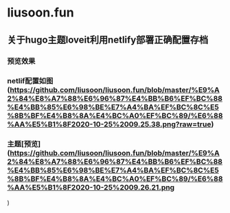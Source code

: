 # liusoon.fun
## 关于hugo主题loveit利用netlify部署正确配置存档
### 预览效果
### netlif配置如图(https://github.com/liusoon/liusoon.fun/blob/master/%E9%A2%84%E8%A7%88%E6%96%87%E4%BB%B6%EF%BC%88%E4%BB%85%E6%98%BE%E7%A4%BA%EF%BC%8C%E5%8B%BF%E4%B8%8A%E4%BC%A0%EF%BC%89/%E6%88%AA%E5%B1%8F2020-10-25%2009.25.38.png?raw=true)

### 主题[预览](https://github.com/liusoon/liusoon.fun/blob/master/%E9%A2%84%E8%A7%88%E6%96%87%E4%BB%B6%EF%BC%88%E4%BB%85%E6%98%BE%E7%A4%BA%EF%BC%8C%E5%8B%BF%E4%B8%8A%E4%BC%A0%EF%BC%89/%E6%88%AA%E5%B1%8F2020-10-25%2009.26.21.png
)
